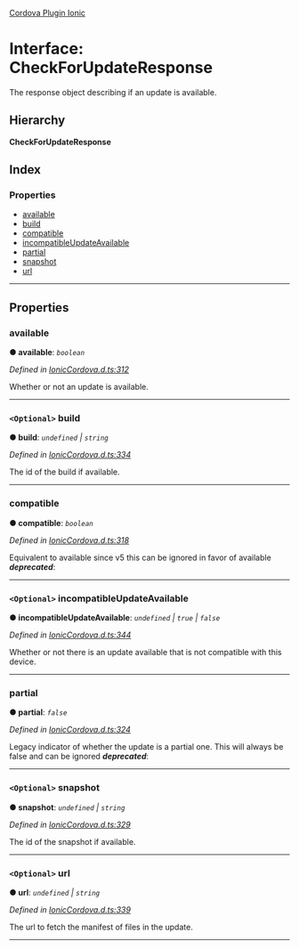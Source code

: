 [Cordova Plugin Ionic](../../README.md)

# Interface: CheckForUpdateResponse

The response object describing if an update is available.

## Hierarchy

**CheckForUpdateResponse**

## Index

### Properties

* [available](_ioniccordova_d_.checkforupdateresponse.md#available)
* [build](_ioniccordova_d_.checkforupdateresponse.md#build)
* [compatible](_ioniccordova_d_.checkforupdateresponse.md#compatible)
* [incompatibleUpdateAvailable](_ioniccordova_d_.checkforupdateresponse.md#incompatibleupdateavailable)
* [partial](_ioniccordova_d_.checkforupdateresponse.md#partial)
* [snapshot](_ioniccordova_d_.checkforupdateresponse.md#snapshot)
* [url](_ioniccordova_d_.checkforupdateresponse.md#url)

---

## Properties

<a id="available"></a>

###  available

**● available**: *`boolean`*

*Defined in [IonicCordova.d.ts:312](https://github.com/ionic-team/cordova-plugin-ionic/blob/fe62482/types/IonicCordova.d.ts#L312)*

Whether or not an update is available.

___
<a id="build"></a>

### `<Optional>` build

**● build**: *`undefined` \| `string`*

*Defined in [IonicCordova.d.ts:334](https://github.com/ionic-team/cordova-plugin-ionic/blob/fe62482/types/IonicCordova.d.ts#L334)*

The id of the build if available.

___
<a id="compatible"></a>

###  compatible

**● compatible**: *`boolean`*

*Defined in [IonicCordova.d.ts:318](https://github.com/ionic-team/cordova-plugin-ionic/blob/fe62482/types/IonicCordova.d.ts#L318)*

Equivalent to available since v5 this can be ignored in favor of available
*__deprecated__*: 

___
<a id="incompatibleupdateavailable"></a>

### `<Optional>` incompatibleUpdateAvailable

**● incompatibleUpdateAvailable**: *`undefined` \| `true` \| `false`*

*Defined in [IonicCordova.d.ts:344](https://github.com/ionic-team/cordova-plugin-ionic/blob/fe62482/types/IonicCordova.d.ts#L344)*

Whether or not there is an update available that is not compatible with this device.

___
<a id="partial"></a>

###  partial

**● partial**: *`false`*

*Defined in [IonicCordova.d.ts:324](https://github.com/ionic-team/cordova-plugin-ionic/blob/fe62482/types/IonicCordova.d.ts#L324)*

Legacy indicator of whether the update is a partial one. This will always be false and can be ignored
*__deprecated__*: 

___
<a id="snapshot"></a>

### `<Optional>` snapshot

**● snapshot**: *`undefined` \| `string`*

*Defined in [IonicCordova.d.ts:329](https://github.com/ionic-team/cordova-plugin-ionic/blob/fe62482/types/IonicCordova.d.ts#L329)*

The id of the snapshot if available.

___
<a id="url"></a>

### `<Optional>` url

**● url**: *`undefined` \| `string`*

*Defined in [IonicCordova.d.ts:339](https://github.com/ionic-team/cordova-plugin-ionic/blob/fe62482/types/IonicCordova.d.ts#L339)*

The url to fetch the manifest of files in the update.

___

